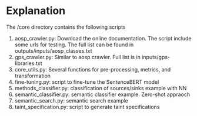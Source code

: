 # Explanation

The /core directory contains the following scripts

1. aosp_crawler.py: Download the online documentation. The script include some urls for testing. The full list can be found in outputs/inputs/aosp_classes.txt
2. gps_crawler.py: Similar to aosp crawler. Full list is in inputs/gps-libraries.txt
3. core_utils.py: Several functions for pre-processing, metrics, and transformation
4. fine-tuning.py: script to fine-tune the SentenceBERT model
5. methods_classifier.py: classification of sources/sinks example with NN
6. semantic_classifier.py: semantic classifier example. Zero-shot appraoch 
7. semantic_search.py: semantic search example
8. taint_specification.py: script to generate taint specifications  
